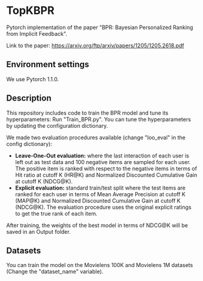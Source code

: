 # TopKBPR
Pytorch implementation of the paper "BPR: Bayesian Personalized Ranking from Implicit Feedback".

Link to the paper: https://arxiv.org/ftp/arxiv/papers/1205/1205.2618.pdf

## Environment settings
We use Pytorch 1.1.0.

## Description
This repository includes code to train the BPR model and tune its hyperparameters: Run "Train_BPR.py". You can tune the hyperparameters by updating the configuration dictionary. 

We made two evaluation procedures available (change "loo_eval" in the config dictionary):
* <b>Leave-One-Out evaluation:</b> where the last interaction of each user is left out as test data and 100 negative items are sampled for each user. The positive item is ranked with respect to the negative items in terms of Hit ratio at cutoff K (HR@K) and Normalized Discounted Cumulative Gain at cutoff K (NDCG@K).
* <b>Explicit evaluation:</b> standard train/test split where the test items are ranked for each user in terms of Mean Average Precision at cutoff K (MAP@K) and Normalized Discounted Cumulative Gain at cutoff K (NDCG@K). The evaluation procedure uses the original explicit ratings to get the true rank of each item.

After training, the weights of the best model in terms of NDCG@K will be saved in an Output folder.

## Datasets
You can train the model on the Movielens 100K and Movielens 1M datasets (Change the "dataset_name" variable). 
